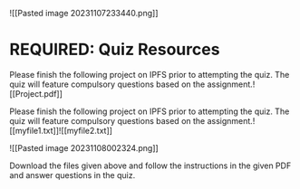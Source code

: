 ![[Pasted image 20231107233440.png]]
# REQUIRED: Quiz Resources

Please finish the following project on IPFS prior to attempting the quiz. The quiz will feature compulsory questions based on the assignment.![[Project.pdf]]

Please finish the following project on IPFS prior to attempting the quiz. The quiz will feature compulsory questions based on the assignment.![[myfile1.txt]]![[myfile2.txt]]

![[Pasted image 20231108002324.png]]

Download the files given above and follow the instructions in the given PDF and answer questions in the quiz.
